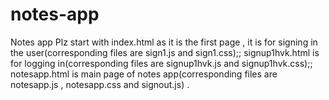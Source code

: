 # notes-app
Notes app
Plz start with index.html as it is the first page , it is for signing in the user(corresponding files are sign1.js and sign1.css);;
 signup1hvk.html is for logging in(corresponding files are signup1hvk.js and signup1hvk.css);;
  notesapp.html is main page of notes app(corresponding files are notesapp.js , notesapp.css and signout.js) .
